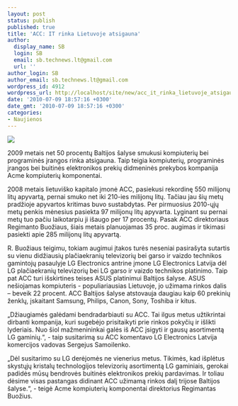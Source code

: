 ```yaml
---
layout: post
status: publish
published: true
title: 'ACC: IT rinka Lietuvoje atsigauna'
author:
  display_name: SB
  login: SB
  email: sb.technews.lt@gmail.com
  url: ''
author_login: SB
author_email: sb.technews.lt@gmail.com
wordpress_id: 4912
wordpress_url: http://localhost/site/new/acc_it_rinka_lietuvoje_atsigauna/
date: '2010-07-09 18:57:16 +0300'
date_gmt: '2010-07-09 18:57:16 +0300'
categories:
- Naujienos
---
```

<div class="imgright"><img src="http://t0.gstatic.com/images?q=tbn:GvRgoHSmdmB5kM:http://nextaz.files.wordpress.com/2008/12/sony-vaio-cr-notebooks.jpg"  /></div>
<p>2009 metais net 50 procentų Baltijos šalyse smukusi kompiuterių bei programinės įrangos rinka atsigauna. Taip teigia kompiuterių, programinės įrangos bei buitinės elektronikos prekių didmeninės prekybos kompanija Acme kompiuterių komponentai.</p>
<p>2008 metais lietuviško kapitalo įmonė ACC, pasiekusi rekordinę 550 milijonų litų apyvartą, pernai smuko net iki 210-ies milijonų litų. Tačiau jau šių metų pradžioje apyvartos kritimas buvo sustabdytas. Per pirmuosius 2010-ųjų metų penkis mėnesius pasiekta 97 milijonų litų apyvarta. Lyginant su pernai metų tuo pačiu laikotarpiu ji išaugo per 17 procentų. Pasak ACC direktoriaus Regimanto Buožiaus, šiais metais planuojamas 35 proc. augimas ir tikimasi pasiekti apie 285 milijonų litų apyvartą.</p>
<p>R. Buožiaus teigimu, tokiam augimui įtakos turės neseniai pasirašyta sutartis su vienu didžiausių plačiaekranių televizorių bei garso ir vaizdo technikos gamintojų pasaulyje LG Electronics antrine įmone LG Electronics Latvija dėl LG plačiaekranių televizorių bei LG garso ir vaizdo technikos platinimo. Taip pat ACC turi išskirtines teises ASUS platinimui Baltijos šalyse. ASUS nešiojamas kompiuteris - populiariausias Lietuvoje, jo užimama rinkos dalis – beveik 22 procent. ACC Baltijos šalyse atstovauja daugiau kaip 60 prekinių ženklų, įskaitant Samsung, Philips, Canon, Sony, Toshiba ir kitus.</p>
<p>„Džiaugiamės galėdami bendradarbiauti su ACC. Tai ilgus metus užtikrintai dirbanti kompanija, kuri sugebėjo prisitaikyti prie rinkos pokyčių ir išlikti lyderiais. Nuo šiol mažmenininkai galės iš ACC įsigyti ir gausų asortimentą LG gaminių.“, - taip susitarimą su ACC komentavo LG Electronics Latvija komercijos vadovas Sergejus Samoilenko.</p>
<p>„Dėl susitarimo su LG derėjomės ne vienerius metus. Tikimės, kad išplėtus skystųjų kristalų technologijos televizorių asortimentą LG gaminiais, gerokai padidės mūsų bendrovės buitinės elektronikos prekių pardavimas. Ir toliau dėsime visas pastangas didinant ACC užimamą rinkos dalį trijose Baltijos šalyse.“, - teigė Acme kompiuterių komponentai direktorius Regimantas Buožius.</p>
